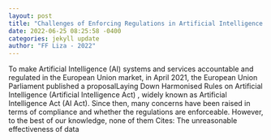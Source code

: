 ```yaml
--- 
layout: post 
title: "Challenges of Enforcing Regulations in Artificial Intelligence Act---Analyzing Quantity Requirement in Data and Data Governance" 
date: 2022-06-25 08:25:58 -0400 
categories: jekyll update 
author: "FF Liza - 2022" 
--- 
```

To make Artificial Intelligence (AI) systems and services accountable and regulated in the European Union market, in April 2021, the European Union Parliament published a proposalLaying Down Harmonised Rules on Artificial Intelligence (Artificial Intelligence Act) , widely known as Artificial Intelligence Act (AI Act). Since then, many concerns have been raised in terms of compliance and whether the regulations are enforceable. However, to the best of our knowledge, none of them Cites: The unreasonable effectiveness of data
